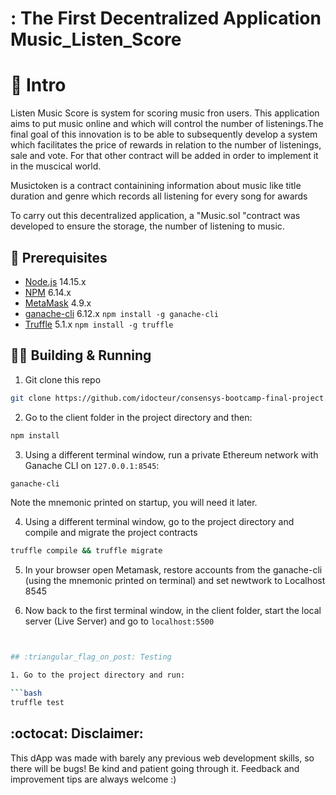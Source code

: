 # : The First Decentralized Application Music_Listen_Score
# :book: Intro 
Listen Music Score is system for scoring music fron users.
This application aims to put music online and which will control the number of listenings.The final goal of this innovation is to be able to subsequently develop a system which facilitates the price of rewards in relation to the number of listenings, sale and vote. For that other contract will be added in order to implement it in the muscical world.

Musictoken is a contract containining information about music like title duration and genre which  records all listening for every song for awards

To carry out this decentralized application, a "Music.sol "contract was developed to ensure the storage, the number of listening to music.

  
## :electric_plug: Prerequisites

- [Node.js](https://nodejs.org) 14.15.x
- [NPM](https://npm.org) 6.14.x
- [MetaMask](https://metamask.io/) 4.9.x
- [ganache-cli](https://github.com/trufflesuite/ganache-cli) 6.12.x `npm install -g ganache-cli`
- [Truffle](https://truffleframework.com/) 5.1.x `npm install -g truffle`

## :woman_technologist: Building & Running

1. Git clone this repo 

```bash
git clone https://github.com/idocteur/consensys-bootcamp-final-project.git
```

2. Go to the client folder in the project directory and then:

```bash
npm install
```

3. Using a different terminal window, run a private Ethereum network with Ganache CLI on `127.0.0.1:8545`:

```bash
ganache-cli
```

Note the mnemonic printed on startup, you will need it later.

4. Using a different terminal window, go to the project directory and compile and migrate the project contracts

```bash
truffle compile && truffle migrate
```

5. In your browser open Metamask, restore accounts from the ganache-cli (using the mnemonic printed on terminal) and set newtwork to Localhost 8545

6. Now back to the first terminal window, in the client folder, start the local server (Live Server) and go to `localhost:5500`

```bash


## :triangular_flag_on_post: Testing

1. Go to the project directory and run:

```bash
truffle test
```
  
## :octocat: Disclaimer: 
This dApp was made with barely any previous web development skills, so there will be bugs! Be kind and patient going through it.
Feedback and improvement tips are always welcome :)

